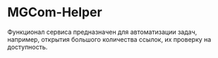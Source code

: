 # MGCom-Helper
Функционал сервиса предназначен для автоматизации задач, например, открытия большого количества ссылок, их проверку на доступность.
